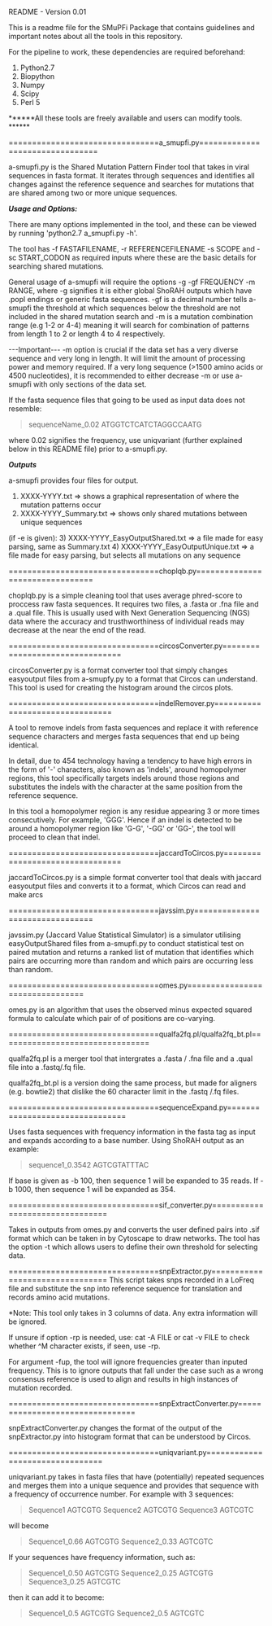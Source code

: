 README - Version 0.01

This is a readme file for the SMuPFi Package that contains guidelines and important notes about
all the tools in this repository.

For the pipeline to work, these dependencies are required beforehand:

1) Python2.7
2) Biopython
3) Numpy
4) Scipy
5) Perl 5

******All these tools are freely available and users can modify tools. ******

================================a_smupfi.py================================

a-smupfi.py is the Shared Mutation Pattern Finder tool that takes in viral sequences in
fasta format. It iterates through sequences and identifies all changes against the 
reference sequence and searches for mutations that are shared among two or more unique
sequences.

***Usage and Options:***

There are many options implemented in the tool, and these can be viewed by running 
'python2.7 a_smupfi.py -h'.

The tool has -f FASTAFILENAME, -r REFERENCEFILENAME -s SCOPE and -sc START_CODON as
required inputs where these are the basic details for searching shared mutations.

General usage of a-smupfi will require the options -g -gf FREQUENCY -m RANGE, where
-g signifies it is either global ShoRAH outputs which have .popl endings or generic fasta 
sequences. -gf is a decimal number tells a-smupfi the threshold at which sequences 
below the threshold are not included in the shared mutation search and -m is a 
mutation combination range (e.g 1-2 or 4-4) meaning it will search for combination 
of patterns from length 1 to 2 or length 4 to 4 respectively. 

---Important---
-m option is crucial if the data set has a very diverse sequence and very long in 
length. It will limit the amount of processing power and memory required. If a very long
sequence (>1500 amino acids or 4500 nucleotides), it is recommended to either decrease -m
or use a-smupfi with only sections of the data set.

If the fasta sequence files that going to be used as input data does not resemble:

>sequenceName_0.02
ATGGTCTCATCTAGGCCAATG

where 0.02 signifies the frequency, use uniqvariant (further explained below in this
README file) prior to a-smupfi.py.

***Outputs***

a-smupfi provides four files for output.

1) XXXX-YYYY.txt => shows a graphical representation of where the mutation patterns occur
2) XXXX-YYYY_Summary.txt => shows only shared mutations between unique sequences

(if -e is given):
3) XXXX-YYYY_EasyOutputShared.txt => a file made for easy parsing, same as Summary.txt
4) XXXX-YYYY_EasyOutputUnique.txt => a file made for easy parsing, but selects all mutations
                                     on any sequence

================================choplqb.py================================

choplqb.py is a simple cleaning tool that uses average phred-score to proccess raw fasta
sequences. It requires two files, a .fasta or .fna file and a .qual file. This is usually
used with Next Generation Sequencing (NGS) data where the accuracy and trusthworthiness
of individual reads may decrease at the near the end of the read.

================================circosConverter.py================================

circosConverter.py is a format converter tool that simply changes easyoutput files from
a-smupfy.py to a format that Circos can understand. This tool is used for creating the
histogram around the circos plots.

================================indelRemover.py================================

A tool to remove indels from fasta sequences and replace it with reference sequence
characters and merges fasta sequences that end up being identical.

In detail, due to 454 technology having a tendency to have high errors in the form of 
'-' characters, also known as 'indels', around homopolymer regions, this tool specifically
targets indels around those regions and substitutes the indels with the character at 
the same position from the reference sequence.

In this tool a homopolymer region is any residue appearing 3 or more times consecutively.
For example, 'GGG'. Hence if an indel is detected to be around a homopolymer region like
'G-G', '-GG' or 'GG-', the tool will proceed to clean that indel.

================================jaccardToCircos.py================================

jaccardToCircos.py is a simple format converter tool that deals with jaccard easyoutput 
files and converts it to a format, which Circos can read and make arcs

================================javssim.py================================

javssim.py (Jaccard Value Statistical Simulator) is a simulator utilising easyOutputShared 
files from a-smupfi.py to conduct statistical test on paired mutation and returns a ranked list
of mutation that identifies which pairs are occurring more than random and which pairs are
occurring less than random.

================================omes.py================================

omes.py is an algorithm that uses the observed minus expected squared formula to calculate which
pair of of positions are co-varying.

================================qualfa2fq.pl/qualfa2fq_bt.pl================================

qualfa2fq.pl is a merger tool that intergrates a .fasta / .fna file and a .qual file into a
.fastq/.fq file.

qualfa2fq_bt.pl is a version doing the same process, but made for aligners (e.g. bowtie2) 
that dislike the 60 character limit in the .fastq /.fq files.

================================sequenceExpand.py================================

Uses fasta sequences with frequency information in the fasta tag as input and expands
according to a base number. Using ShoRAH output as an example:

>sequence1_0.3542
AGTCGTATTTAC

If base is given as -b 100, then sequence 1 will be expanded to 35 reads. If -b 1000,
then sequence 1 will be expanded as 354.

================================sif_converter.py================================

Takes in outputs from omes.py and converts the user defined pairs into .sif format which can be
taken in by Cytoscape to draw networks. The tool has the option -t which allows users to define
their own threshold for selecting data. 

================================snpExtractor.py================================
This script takes snps recorded in a LoFreq file and substitute the snp into reference sequence 
for translation and records amino acid mutations.    

*Note: This tool only takes in 3 columns of data. Any extra information will be ignored. 

If unsure if option -rp is needed, use:
cat -A FILE or cat -v FILE to check whether ^M character exists, if seen, use -rp.

For argument -fup, the tool will ignore frequencies greater than inputed frequency. This is to
ignore outputs that fall under the case such as a wrong consensus reference is used to align 
and results in high instances of mutation recorded.


================================snpExtractConverter.py================================

snpExtractConverter.py changes the format of the output of the snpExtractor.py into histogram
format that can be understood by Circos.

================================uniqvariant.py================================

uniqvariant.py takes in fasta files that have (potentially) repeated sequences and merges them into
a unique sequence and provides that sequence with a frequency of occurrence number. For example with
3 sequences:

>Sequence1
AGTCGTG
>Sequence2
AGTCGTG
>Sequence3
AGTCGTC

will become

>Sequence1_0.66
AGTCGTG
>Sequence2_0.33
AGTCGTC

If your sequences have frequency information, such as:

>Sequence1_0.50
AGTCGTG
>Sequence2_0.25
AGTCGTG
>Sequence3_0.25
AGTCGTC

then it can add it to become:

>Sequence1_0.5
AGTCGTG
>Sequence2_0.5
AGTCGTC
 